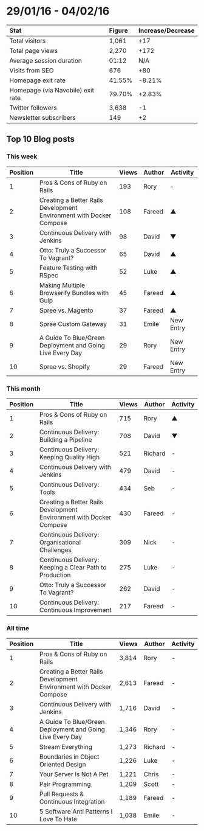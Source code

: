# 29/01/16 - 04/02/16

| Stat | Figure | Increase/Decrease |
| :--- | :----- | :---------------- |
| Total visitors | 1,061 | +17 |
| Total page views | 2,270 | +172 |
| Average session duration | 01:12| N/A |
| Visits from SEO | 676 | +80 |
| Homepage exit rate | 41.55% | -8.21% |
| Homepage (via Navobile) exit rate | 79.70% | +2.83% |
| Twitter followers | 3,638 | -1 |
| Newsletter subscribers | 149 | +2 |

## Top 10 Blog posts

### This week

| Position | Title | Views | Author | Activity |
| -------- | ----- | ----- | ------ | -------- |
|1 |Pros & Cons of Ruby on Rails | 193 | Rory | - |
|2 |Creating a Better Rails Development Environment with Docker Compose | 108 | Fareed | ▲ |
|3 |Continuous Delivery with Jenkins | 98 | David | ▼ |
|4 |Otto: Truly a Successor To Vagrant? | 65 | David | ▲ |
|5 |Feature Testing with RSpec | 52 | Luke | ▲ |
|6 |Making Multiple Browserify Bundles with Gulp | 45 | Fareed | ▲ |
|7 |Spree vs. Magento | 37 | Fareed | ▲ |
|8 |Spree Custom Gateway | 31 | Emile | New Entry |
|9 |A Guide To Blue/Green Deployment and Going Live Every Day | 29 | Rory | New Entry|
|10 | Spree vs. Shopify | 29 | Fareed | New Entry |

### This month

| Position | Title | Views | Author | Activity |
| -------- | ----- | ----- | ------ | -------- |
|1 |Pros & Cons of Ruby on Rails | 715 | Rory | ▲ |
|2 |Continuous Delivery: Building a Pipeline | 708| David | ▼ |
|3 |Continuous Delivery: Keeping Quality High | 521 | Richard | - |
|4 |Continuous Delivery with Jenkins | 479 | David | - |
|5 |Continuous Delivery: Tools | 434 | Seb | - |
|6 |Creating a Better Rails Development Environment with Docker Compose | 430 | Fareed | - |
|7 |Continuous Delivery: Organisational Challenges | 309 | Nick | - |
|8 |Continuous Delivery: Keeping a Clear Path to Production | 275 | Luke | - |
|9 |Otto: Truly a Successor To Vagrant? | 262 | David | - |
|10 |Continuous Delivery: Continuous Improvement | 217 | Fareed | - |

### All time

| Position | Title | Views | Author | Activity |
| -------- | ----- | ----- | ------ | -------- |
|1 |Pros & Cons of Ruby on Rails | 3,814 | Rory | - |
|2 |Creating a Better Rails Development Environment with Docker Compose | 2,613 | Fareed | -
|3 |Continuous Delivery with Jenkins | 1,716 | David | - |
|4 |A Guide To Blue/Green Deployment and Going Live Every Day | 1,346 | Rory | - |
|5 |Stream Everything | 1,273 | Richard | - |
|6 |Boundaries in Object Oriented Design | 1,226 | Luke | - |
|7 |Your Server Is Not A Pet | 1,221 | Chris | - |
|8 |Pair Programming | 1,209 | Scott | - |
|9 |Pull Requests & Continuous Integration | 1,189 | Fareed | - |
|10 |5 Software Anti Patterns I Love To Hate | 1,038 | Emile | - |
